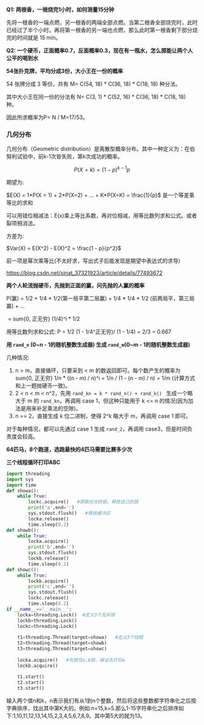 **Q1: 两根香，一根烧完1小时，如何测量15分钟**

 先将一根香的一端点燃，另一根香的两端全部点燃。当第二根香全部烧完时，此时已经过了半个小时。再将第一根香的另一端也点燃，那么此时第一根香剩下部分烧完的时间就是 15 min。

**Q2: 一个硬币，正面概率0.7，反面概率0.3，现在有一瓶水，怎么掷能让两个人公平的喝到水**



**54张扑克牌，平均分成3份，大小王在一份的概率**

54 张牌分成 3 等份，共有 M=  C(54, 18) * C(36, 18) * C(18, 18) 种分法。

其中大小王在同一份的分法有 N= C(3, 1) * C(52, 16) * C(36, 18) * C(18, 18) 种。

因此所求概率为P= N / M=17/53。



### 几何分布

几何分布（Geometric distribution）是离散型概率分布。其中一种定义为：在伯努利试验中，前k-1次皆失败，第k次成功的概率。

$$P(X=k) = (1-p)^{k - 1} p$$

期望为:

$E(X) = 1*P(X = 1) + 2*P(X=2) + ... + K*P(X=K) = \frac{1}{p}$ 是一个等差乘等比的求和

可以用错位相减法：E(x)乘上等比系数，再对位相减，用等比数列求和公式。或者裂项相消法。

方差为:

 $Var(X) = E(X^2) - E(X)^2 = \frac{1 - p}{p^2}$

 前一项是幂次乘等比(不太好求，写出式子后能发现是期望中表达式的求导)

https://blog.csdn.net/sinat_37321923/article/details/77493672



**两个人轮流抛硬币，先抛到正面的赢，问先抛的人赢的概率**

P(赢) = 1/2 + 1/4 * 1/2(第一局平第二局赢) + 1/4 * 1/4 * 1/2 (前两局平，第三局赢) + ...

​         = sum{0, 正无穷} (1/4)^i * 1/2

用等比数列求和公式: P = 1/2 (1 - 1/4^正无穷)/ (1 - 1/4) = 2/3 = 0.667



**用 `rand_n` (0~n - 1的随机整数生成器) 生成 `rand_m`(0~m - 1的随机整数生成器)**

几种情况: 

1. n > m，直接循环，只要采到 < m 的数返回即可。每个数产生的概率为 sum{0, 正无穷} 1/n * ((n - m) / n)^i = 1/n / (1 - (n - m) / n) = 1/m (计算方式和上一题抛硬币一致)。
2. 2 < n < m < n^2，先用 `rand_kn = k * rand_n() + rand_k() ` 生成一个略大于 m 的 `rand_kn`，再调用 case 1，但这种只能用于 k <= n 的情况(因为加法是用来补足乘法的空隙)。
3. n == 2，直接生成 k 位二进制，使得 2^k 略大于 m，再调用 case 1 即可。

对于每种情况，都可以先通过 case 1 生成 `rand_2`，再调用 case3，但是时间负责度会较高。



**64匹马，8个跑道，选跑最快的4匹马需要比赛多少次**





**三个线程循环打印ABC**

```python
import threading
import sys
import time
def showa():
    while True:
        lockc.acquire()   #获取对方的锁，释放自己的锁
        print('a',end='')
        sys.stdout.flush()   #释放缓冲区
        locka.release()
        time.sleep(0.2)
def showb():
    while True:
        locka.acquire()
        print('b',end='')
        sys.stdout.flush() 
        lockb.release()
        time.sleep(0.2)
def showc():
    while True:
        lockb.acquire()
        print('c',end='')
        sys.stdout.flush()
        lockc.release()
        time.sleep(0.2)
if __name__=='__main__':
    locka=threading.Lock()  #定义3个互斥锁
    lockb=threading.Lock()
    lockc=threading.Lock()
 
    t1=threading.Thread(target=showa)   #定义3个线程
    t2=threading.Thread(target=showb)
    t3=threading.Thread(target=showc)
 
    locka.acquire()   #先锁住a,b锁，保证先打印a
    lockb.acquire()
 
    t1.start()
    t2.start()
    t3.start()
```







输入两个值n和k，n表示我们有从1到n个整数，然后将这些整数都字符串化之后按字典排序，找出其中第K大的。例如:n=15,k=5.那么1-15字符串化之后排序如下:1,10,11,12,13,14,15,2,3,4,5,6,7,8,9。其中第5大的就为13。



